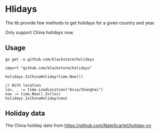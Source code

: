 # Hlidays

The lib provide few methods to get holidays for a given country and year.

Only support China holidays now.

## Usage

```
go get -u github.com/blackstorm/holidays
```

```
import "github.com/blackstorm/holidays"

holidays.IsChinaHoliday(time.Now())

// With location
loc, _ := time.LoadLocation("Asia/Shanghai")
now := time.Now().In(loc)
holidays.IsChinaHoliday(now)
```

## Holiday data
The China holiday data from https://github.com/NateScarlet/holiday-cn
